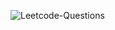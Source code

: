![Leetcode-Questions](https://github.com/user-attachments/assets/1e06d092-7c9a-4343-9e48-35611948c28d)
